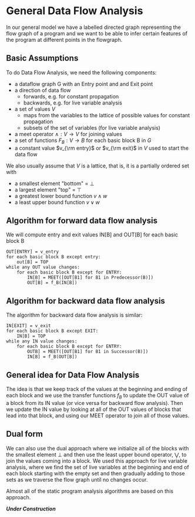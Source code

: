 # General Data Flow Analysis

In our general model we have a labelled directed graph representing the flow graph of a program
and we want to be able to infer certain features of the program at different points in the flowgraph.

## Basic Assumptions
To do Data Flow Analysis, we need the following components:
* a dataflow graph G with an Entry point and and Exit point
* a direction of data flow
  * forwards, e.g. for constant propagation
  * backwards, e.g. for live variable analysis
* a set of values $V$
  * maps from the variables to the lattice of possible values for constant propagation
  * subsets of the set of variables (for live variable analysis)
* a meet operator $\wedge: V \rightarrow V$ for joining values 
* a set of functions $F_B:V \rightarrow B$ for each basic block B in $G$
* a constant value $v_{\rm entry}$ or $v_{\rm exit}$ in $V$ used to start the data flow

We also usually assume that $V$ is a lattice, that is, it is a partially ordered set with
* a smallest element "bottom" = $\bot$
* a largest element "top" = $\top$
* a greatest lower bound function $v \wedge w$
* a least upper bound function $v \vee w$


## Algorithm for forward data flow analysis
We will compute entry and exit values IN[B] and OUT[B] for each basic block B
```
OUT[ENTRY] = v_entry
for each basic block B except entry:
    out[B] = TOP
while any OUT value changes:
    for each basic block B except for ENTRY:
        IN[B] = MEET([OUT[B1] for B1 in Predecessor(B)])
        OUT[B] = f_B(IN[B])
```

## Algorithm for backward data flow analysis
The algorithm for backward data flow analysis is similar:
```
IN[EXIT] = v_exit
for each basic block B except EXIT:
    IN[B] = TOP
while any IN value changes:
    for each basic block B except for ENTRY:
        OUTB] = MEET([OUT[B1] for B1 in Successor(B)])
        IN[B] = f_B(OUT[B])
```

## General idea for Data Flow Analysis
The idea is that we keep track of the values at the beginning and ending of each block
and we use the transfer functions $f_B$ to update the OUT value of a block from its IN value
(or vice versa for backward flow analysis). Then we update the IN value by looking at all of the
OUT values of blocks that lead into that block, and using our MEET operator to join all of those values.

## Dual form
We can also use the dual approach where we initialize all of the blocks with the smallest element $\bot$
and then use the least upper bound operator, $\bigvee$, to join the values coming into a block. We used
this approach for live variable analysis, where we find the set of live variables at the beginning and end of each
block starting with the empty set and then gradually adding to those sets as we traverse the flow graph until
no changes occur.

Almost all of the static program analysis algorithms are based on this approach.


***Under Construction***
